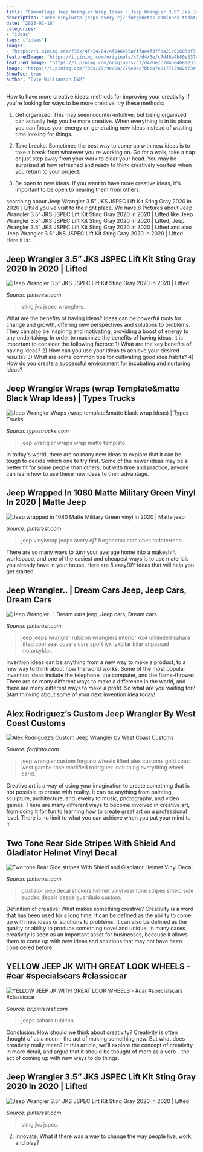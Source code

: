 ```yaml
---
title: "Camouflage Jeep Wrangler Wrap Ideas : Jeep Wrangler 3.5” Jks Jspec Lift Kit Sting Gray 2020 In 2020"
description: "Jeep vinylwrap jeeps avery cj7 furgonetas camiones todoterreno"
date: "2023-02-18"
categories:
- "ideas"
tags: ["ideas"]
images:
- "https://i.pinimg.com/736x/4f/24/64/4f246465afffaa4f37fba21c02603bf3.jpg"
featuredImage: "https://i.pinimg.com/originals/c7/d4/6e/c7d46e4b80e337ea85a016c8a42c8586.jpg"
featured_image: "https://i.pinimg.com/originals/c7/d4/6e/c7d46e4b80e337ea85a016c8a42c8586.jpg"
image: "https://i.pinimg.com/736x/27/9e/0a/279e0ac7bbca7e017712982d734f0450.jpg"
ShowToc: true
author: "Evie Williamson DVM"
---
```



How to have more creative ideas: methods for improving your creativity
If you're looking for ways to be more creative, try these methods:
1. Get organized. This may seem counter-intuitive, but being organized can actually help you be more creative. When everything is in its place, you can focus your energy on generating new ideas instead of wasting time looking for things.

2. Take breaks. Sometimes the best way to come up with new ideas is to take a break from whatever you're working on. Go for a walk, take a nap or just step away from your work to clear your head. You may be surprised at how refreshed and ready to think creatively you feel when you return to your project.

3. Be open to new ideas. If you want to have more creative ideas, it's important to be open to hearing them from others.

	

		
searching about Jeep Wrangler 3.5” JKS JSPEC Lift Kit Sting Gray 2020 in 2020 | Lifted you've visit to the right place. We have 8 Pictures about Jeep Wrangler 3.5” JKS JSPEC Lift Kit Sting Gray 2020 in 2020 | Lifted like Jeep Wrangler 3.5” JKS JSPEC Lift Kit Sting Gray 2020 in 2020 | Lifted, Jeep Wrangler 3.5” JKS JSPEC Lift Kit Sting Gray 2020 in 2020 | Lifted and also Jeep Wrangler 3.5” JKS JSPEC Lift Kit Sting Gray 2020 in 2020 | Lifted. Here it is:
		
    
## Jeep Wrangler 3.5” JKS JSPEC Lift Kit Sting Gray 2020 In 2020 | Lifted

<img loading=lazy src="https://i.pinimg.com/736x/27/9e/0a/279e0ac7bbca7e017712982d734f0450.jpg" onerror="this.onerror=null;this.src='https://tse1.mm.bing.net/th?id=OIP.-QFbSI_qLqC7_pF6ytc3AAHaEK&amp;pid=15.1';" alt="Jeep Wrangler 3.5” JKS JSPEC Lift Kit Sting Gray 2020 in 2020 | Lifted">

_Source: pinterest.com_

>sting jks jspec wranglers. 

	

What are the benefits of having ideas?
Ideas can be powerful tools for change and growth, offering new perspectives and solutions to problems. They can also be inspiring and motivating, providing a boost of energy to any undertaking. In order to maximize the benefits of having ideas, it is important to consider the following factors: 1) What are the key benefits of having ideas? 2) How can you use your ideas to achieve your desired results? 3) What are some common tips for cultivating good idea habits? 4) How do you create a successful environment for incubating and nurturing ideas?

    
## Jeep Wrangler Wraps (wrap Template&amp;matte Black Wrap Ideas) | Types Trucks

<img loading=lazy src="https://typestrucks.com/wp-content/uploads/2019/04/5-66-640x410.jpg" onerror="this.onerror=null;this.src='https://tse3.mm.bing.net/th?id=OIP.rcWvmLpPs3rQptZkM-r0lQHaEv&amp;pid=15.1';" alt="Jeep Wrangler Wraps (wrap template&amp;matte black wrap ideas) | Types Trucks">

_Source: typestrucks.com_

>jeep wrangler wraps wrap matte template. 

	

In today's world, there are so many new ideas to explore that it can be tough to decide which one to try first. Some of the newer ideas may be a better fit for some people than others, but with time and practice, anyone can learn how to use these new ideas to their advantage.

    
## Jeep Wrapped In 1080 Matte Military Green Vinyl In 2020 | Matte Jeep

<img loading=lazy src="https://i.pinimg.com/736x/4f/24/64/4f246465afffaa4f37fba21c02603bf3.jpg" onerror="this.onerror=null;this.src='https://tse4.mm.bing.net/th?id=OIP.NqnqNUMOx5f7DUrtkAb7nQHaHa&amp;pid=15.1';" alt="Jeep wrapped in 1080 Matte Military Green vinyl in 2020 | Matte jeep">

_Source: pinterest.com_

>jeep vinylwrap jeeps avery cj7 furgonetas camiones todoterreno. 

	

There are so many ways to turn your average home into a makeshift workspace, and one of the easiest and cheapest ways is to use materials you already have in your house. Here are 5 easyDIY ideas that will help you get started.

    
## Jeep Wrangler.. | Dream Cars Jeep, Jeep Cars, Dream Cars

<img loading=lazy src="https://i.pinimg.com/originals/c7/d4/6e/c7d46e4b80e337ea85a016c8a42c8586.jpg" onerror="this.onerror=null;this.src='https://tse1.mm.bing.net/th?id=OIP.qrsoJPU88AhTp78Ke-Vf3QHaGa&amp;pid=15.1';" alt="Jeep Wrangler.. | Dream cars jeep, Jeep cars, Dream cars">

_Source: pinterest.com_

>jeep jeeps wrangler rubicon wranglers interior 4x4 unlimited sahara lifted cool seat covers cars sport lyx lyxbilar bilar anpassad motorcyklar. 

	

Invention ideas can be anything from a new way to make a product, to a new way to think about how the world works. Some of the most popular invention ideas include the telephone, the computer, and the flame-thrower. There are so many different ways to make a difference in the world, and there are many different ways to make a profit. So what are you waiting for? Start thinking about some of your next invention idea today!

    
## Alex Rodriguez’s Custom Jeep Wrangler By West Coast Customs

<img loading=lazy src="https://forgiato.com/wp-content/uploads/2018/09/IMG_4813.jpg" onerror="this.onerror=null;this.src='https://tse1.mm.bing.net/th?id=OIP.hSYlM4w8eFXiwEF6jzRB7AHaE8&amp;pid=15.1';" alt="Alex Rodriguez’s Custom Jeep Wrangler by West Coast Customs">

_Source: forgiato.com_

>jeep wrangler custom forgiato wheels lifted alex customs gold coast west gambe rose modified rodriguez inch thing everything wheel carid. 

	

Creative art is a way of using your imagination to create something that is not possible to create with reality. It can be anything from painting, sculpture, architecture, and jewelry to music, photography, and video games. There are many different ways to become involved in creative art, from doing it for fun to learning how to create great art on a professional level. There is no limit to what you can achieve when you put your mind to it.

    
## Two Tone Rear Side Stripes With Shield And Gladiator Helmet Vinyl Decal

<img loading=lazy src="https://i.pinimg.com/originals/7d/1b/ad/7d1bad02dad01a06ffdfa5a5953ad947.jpg" onerror="this.onerror=null;this.src='https://tse1.mm.bing.net/th?id=OIP.wpdLWOqgKMbLXgGkjyemuQHaHa&amp;pid=15.1';" alt="Two tone Rear Side stripes With Shield and Gladiator Helmet Vinyl Decal">

_Source: pinterest.com_

>gladiator jeep decal stickers helmet vinyl rear tone stripes shield side supdec decals desde guardado custom. 

	

Definition of creative: What makes something creative?
Creativity is a word that has been used for a long time, it can be defined as the ability to come up with new ideas or solutions to problems. It can also be defined as the quality or ability to produce something novel and unique. In many cases creativity is seen as an important asset for businesses, because it allows them to come up with new ideas and solutions that may not have been considered before.

    
## YELLOW JEEP JK WITH GREAT LOOK WHEELS - #car #specialscars #classiccar

<img loading=lazy src="https://i.pinimg.com/736x/95/23/39/952339e49f4a2fb91cc5a2a5df9dfea9.jpg" onerror="this.onerror=null;this.src='https://tse2.mm.bing.net/th?id=OIP.kz3NAXPRpSijX2EgPI6J0gHaHH&amp;pid=15.1';" alt="YELLOW JEEP JK WITH GREAT LOOK WHEELS - #car #specialscars #classiccar">

_Source: br.pinterest.com_

>jeeps sahara rubicon. 

	

Conclusion: How should we think about creativity?
Creativity is often thought of as a noun – the act of making something new. But what does creativity really mean? In this article, we'll explore the concept of creativity in more detail, and argue that it should be thought of more as a verb – the act of coming up with new ways to do things.

    
## Jeep Wrangler 3.5” JKS JSPEC Lift Kit Sting Gray 2020 In 2020 | Lifted

<img loading=lazy src="https://i.pinimg.com/originals/27/9e/0a/279e0ac7bbca7e017712982d734f0450.jpg" onerror="this.onerror=null;this.src='https://tse2.mm.bing.net/th?id=OIP.7mMuYh3ss2uouTdGyPLoDwHaEK&amp;pid=15.1';" alt="Jeep Wrangler 3.5” JKS JSPEC Lift Kit Sting Gray 2020 in 2020 | Lifted">

_Source: pinterest.com_

>sting jks jspec. 

	

2. Innovate. What if there was a way to change the way people live, work, and play?

